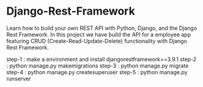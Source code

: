# Django-Rest-Framework
Learn how to build your own REST API with Python, Django, and the Django Rest Framework. 
In this project we have build the API for a employee app featuring CRUD (Create-Read-Update-Delete) functionality with Django Rest Framework.

step-1 : make a environment and install djangorestframework==3.9.1
step-2 : python manage.py makemigrations
step-3 : python manage.py migrate
step-4 : python manage.py createsuperuser
step-5 : python manage.py runserver
